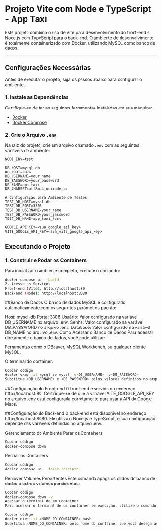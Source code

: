 # Projeto Vite com Node e TypeScript - App Taxi

Este projeto combina o uso de Vite para desenvolvimento do front-end e Node.js com TypeScript para o back-end. O ambiente de desenvolvimento é totalmente containerizado com Docker, utilizando MySQL como banco de dados.

---

## Configurações Necessárias

Antes de executar o projeto, siga os passos abaixo para configurar o ambiente.

### 1. Instale as Dependências

Certifique-se de ter as seguintes ferramentas instaladas em sua máquina:

- [Docker](https://www.docker.com/)
- [Docker Compose](https://docs.docker.com/compose/)

### 2. Crie o Arquivo `.env`

Na raiz do projeto, crie um arquivo chamado `.env` com as seguintes variáveis de ambiente:

```env
NODE_ENV=test

DB_HOST=mysql-db
DB_PORT=3306
DB_USERNAME=your_name
DB_PASSWORD=your_password
DB_NAME=app_taxi
DB_CHARSET=utf8mb4_unicode_ci

# Configuração para Ambiente de Testes
TEST_DB_HOST=mysql-db
TEST_DB_PORT=3306
TEST_DB_USERNAME=your_name
TEST_DB_PASSWORD=your_password
TEST_DB_NAME=app_taxi_test

GOOGLE_API_KEY=<sua_google_api_key>
VITE_GOOGLE_API_KEY=<sua_vite_google_api_key>
```

## Executando o Projeto

### 1. Construir e Rodar os Containers

Para inicializar o ambiente completo, execute o comando:

```bash
docker-compose up --build
2. Acesse os Serviços
Front-end (Vite): http://localhost:80
Back-end (Node): http://localhost:8080
```

##Banco de Dados
O banco de dados MySQL é configurado automaticamente com os seguintes parâmetros padrão:

Host: mysql-db
Porta: 3306
Usuário: Valor configurado na variável DB_USERNAME no arquivo .env.
Senha: Valor configurado na variável DB_PASSWORD no arquivo .env.
Database: Valor configurado na variável DB_NAME no arquivo .env.
Como Acessar o Banco de Dados
Para acessar diretamente o banco de dados, você pode utilizar:

Ferramentas como o DBeaver, MySQL Workbench, ou qualquer cliente MySQL.

O terminal do container:

```bash
Copiar código
docker exec -it mysql-db mysql -u<DB_USERNAME> -p<DB_PASSWORD>
Substitua <DB_USERNAME> e <DB_PASSWORD> pelos valores definidos no arquivo .env.
```

##Configuração do Front-end
O front-end é servido no endereço http://localhost:80. Certifique-se de que a variável VITE_GOOGLE_API_KEY no arquivo .env está configurada corretamente para usar a API do Google Maps.

##Configuração do Back-end
O back-end está disponível no endereço http://localhost:8080. Ele utiliza o Node.js e TypeScript, e sua configuração depende das variáveis definidas no arquivo .env.

Gerenciamento do Ambiente
Parar os Containers
```bash
Copiar código
docker-compose down
```
Recriar os Containers
```bash
Copiar código
docker-compose up --force-recreate
```
Remover Volumes Persistentes
Este comando apaga os dados do banco de dados e outros volumes persistentes:

```bash
Copiar código
docker-compose down -v
Acessar o Terminal de um Container
Para acessar o terminal de um container em execução, utilize o comando:
```

```bash
Copiar código
docker exec -it <NOME_DO_CONTAINER> bash
Substitua <NOME_DO_CONTAINER> pelo nome do container que você deseja acessar. Exemplos: backend, frontend, ou mysql-db.
```
